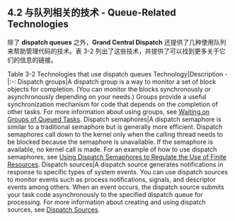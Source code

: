 ## 4.2 与队列相关的技术 - Queue-Related Technologies
除了 **dispatch queues** 之外，**Grand Central Dispatch** 还提供了几种使用队列来帮助管理代码的技术。表 3-2 列出了这些技术，并提供了可以找到更多关于它们的信息的链接。

Table 3-2  Technologies that use dispatch queues
Technology|Description
-|:-:
Dispatch groups|A dispatch group is a way to monitor a set of block objects for completion. (You can monitor the blocks synchronously or asynchronously depending on your needs.) Groups provide a useful synchronization mechanism for code that depends on the completion of other tasks. For more information about using groups, see [Waiting on Groups of Queued Tasks](https://developer.apple.com/library/content/documentation/General/Conceptual/ConcurrencyProgrammingGuide/OperationQueues/OperationQueues.html#//apple_ref/doc/uid/TP40008091-CH102-SW25).
Dispatch semaphores|A dispatch semaphore is similar to a traditional semaphore but is generally more efficient. Dispatch semaphores call down to the kernel only when the calling thread needs to be blocked because the semaphore is unavailable. If the semaphore is available, no kernel call is made. For an example of how to use dispatch semaphores, see [Using Dispatch Semaphores to Regulate the Use of Finite Resources](https://developer.apple.com/library/content/documentation/General/Conceptual/ConcurrencyProgrammingGuide/OperationQueues/OperationQueues.html#//apple_ref/doc/uid/TP40008091-CH102-SW24).
Dispatch sources|A dispatch source generates notifications in response to specific types of system events. You can use dispatch sources to monitor events such as process notifications, signals, and descriptor events among others. When an event occurs, the dispatch source submits your task code asynchronously to the specified dispatch queue for processing. For more information about creating and using dispatch sources, see [Dispatch Sources](https://developer.apple.com/library/content/documentation/General/Conceptual/ConcurrencyProgrammingGuide/GCDWorkQueues/GCDWorkQueues.html#//apple_ref/doc/uid/TP40008091-CH103-SW1).

